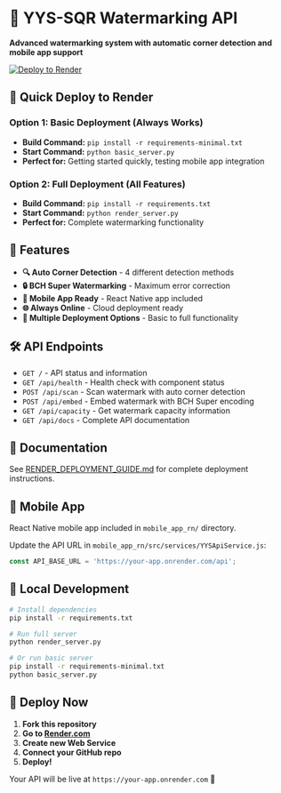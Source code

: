# 🎯 YYS-SQR Watermarking API

**Advanced watermarking system with automatic corner detection and mobile app support**

[![Deploy to Render](https://render.com/images/deploy-to-render-button.svg)](https://render.com/deploy)

## 🚀 Quick Deploy to Render

### Option 1: Basic Deployment (Always Works)
- **Build Command:** `pip install -r requirements-minimal.txt`
- **Start Command:** `python basic_server.py`
- **Perfect for:** Getting started quickly, testing mobile app integration

### Option 2: Full Deployment (All Features)
- **Build Command:** `pip install -r requirements.txt`
- **Start Command:** `python render_server.py`
- **Perfect for:** Complete watermarking functionality

## 📱 Features

- **🔍 Auto Corner Detection** - 4 different detection methods
- **🔒 BCH Super Watermarking** - Maximum error correction
- **📱 Mobile App Ready** - React Native app included
- **🌐 Always Online** - Cloud deployment ready
- **🔧 Multiple Deployment Options** - Basic to full functionality

## 🛠 API Endpoints

- `GET /` - API status and information
- `GET /api/health` - Health check with component status
- `POST /api/scan` - Scan watermark with auto corner detection
- `POST /api/embed` - Embed watermark with BCH Super encoding
- `GET /api/capacity` - Get watermark capacity information
- `GET /api/docs` - Complete API documentation

## 📖 Documentation

See [RENDER_DEPLOYMENT_GUIDE.md](RENDER_DEPLOYMENT_GUIDE.md) for complete deployment instructions.

## 🎯 Mobile App

React Native mobile app included in `mobile_app_rn/` directory.

Update the API URL in `mobile_app_rn/src/services/YYSApiService.js`:
```javascript
const API_BASE_URL = 'https://your-app.onrender.com/api';
```

## 🔧 Local Development

```bash
# Install dependencies
pip install -r requirements.txt

# Run full server
python render_server.py

# Or run basic server
pip install -r requirements-minimal.txt
python basic_server.py
```

## 🌟 Deploy Now

1. **Fork this repository**
2. **Go to [Render.com](https://render.com)**
3. **Create new Web Service**
4. **Connect your GitHub repo**
5. **Deploy!**

Your API will be live at `https://your-app.onrender.com` 🎉